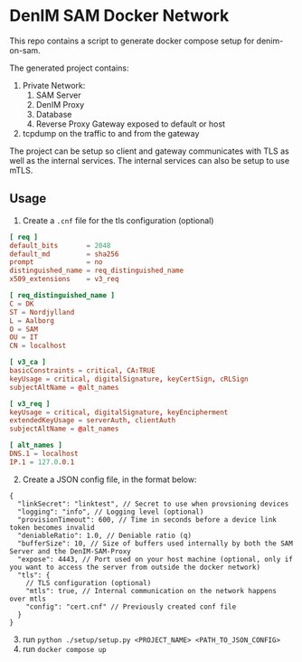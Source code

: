 # DenIM SAM Docker Network

This repo contains a script to generate docker compose setup for denim-on-sam.

The generated project contains:

1. Private Network:
   1. SAM Server
   2. DenIM Proxy
   3. Database
   4. Reverse Proxy Gateway exposed to default or host
2. tcpdump on the traffic to and from the gateway

The project can be setup so client and gateway communicates with TLS as well as the internal services.
The internal services can also be setup to use mTLS.

## Usage

1. Create a `.cnf` file for the tls configuration (optional)

```conf
[ req ]
default_bits       = 2048
default_md         = sha256
prompt             = no
distinguished_name = req_distinguished_name
x509_extensions    = v3_req

[ req_distinguished_name ]
C = DK
ST = Nordjylland
L = Aalborg
O = SAM
OU = IT
CN = localhost

[ v3_ca ]
basicConstraints = critical, CA:TRUE
keyUsage = critical, digitalSignature, keyCertSign, cRLSign
subjectAltName = @alt_names

[ v3_req ]
keyUsage = critical, digitalSignature, keyEncipherment
extendedKeyUsage = serverAuth, clientAuth
subjectAltName = @alt_names

[ alt_names ]
DNS.1 = localhost
IP.1 = 127.0.0.1
```

2. Create a JSON config file, in the format below:

```jsonc
{
  "linkSecret": "linktest", // Secret to use when provsioning devices
  "logging": "info", // Logging level (optional)
  "provisionTimeout": 600, // Time in seconds before a device link token becomes invalid
  "deniableRatio": 1.0, // Deniable ratio (q)
  "bufferSize": 10, // Size of buffers used internally by both the SAM Server and the DenIM-SAM-Proxy
  "expose": 4443, // Port used on your host machine (optional, only if you want to access the server from outside the docker network)
  "tls": {
    // TLS configuration (optional)
    "mtls": true, // Internal communication on the network happens over mtls
    "config": "cert.cnf" // Previously created conf file
  }
}
```

3. run `python ./setup/setup.py <PROJECT_NAME> <PATH_TO_JSON_CONFIG>`
4. run `docker compose up`
